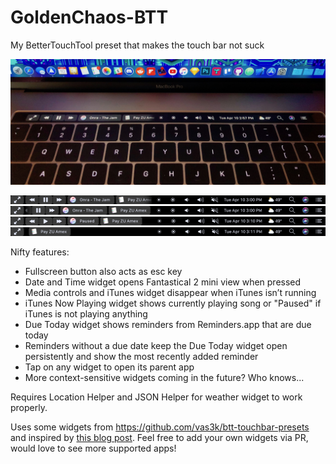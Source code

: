 # GoldenChaos-BTT
My BetterTouchTool preset that makes the touch bar not suck

![Photo](https://github.com/GoldenChaos/GoldenChaos-BTT/blob/master/Cool%20Photo.jpg?raw=true)

![Screenshot 1](https://github.com/GoldenChaos/GoldenChaos-BTT/blob/master/Screenshot%201.png?raw=true)
![Screenshot 2](https://github.com/GoldenChaos/GoldenChaos-BTT/blob/master/Screenshot%202.png?raw=true)
![Screenshot 3](https://github.com/GoldenChaos/GoldenChaos-BTT/blob/master/Screenshot%203.png?raw=true)
![Screenshot 4](https://github.com/GoldenChaos/GoldenChaos-BTT/blob/master/Screenshot%204.png?raw=true)

Nifty features:

- Fullscreen button also acts as esc key
- Date and Time widget opens Fantastical 2 mini view when pressed
- Media controls and iTunes widget disappear when iTunes isn’t running
- iTunes Now Playing widget shows currently playing song or "Paused" if iTunes is not playing anything
- Due Today widget shows reminders from Reminders.app that are due today
- Reminders without a due date keep the Due Today widget open persistently and show the most recently added reminder
- Tap on any widget to open its parent app
- More context-sensitive widgets coming in the future? Who knows...

Requires Location Helper and JSON Helper for weather widget to work properly.

Uses some widgets from https://github.com/vas3k/btt-touchbar-presets and inspired by [this blog post](http://vas3k.com/blog/touchbar/). Feel free to add your own widgets via PR, would love to see more supported apps!

